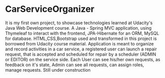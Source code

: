 # CarServiceOrganizer
It is my first own project, to showcase technologies learned at Udacity's Java Web Development course.  A Java - Spring MVC application, using Thymeleaf to interact with the frontend, JPA-Hibernate for an ORM, MySQL for database. HTML,CSS,Bootstrap used and transformed in this project is borrowed from Udacity course material. Application is meant to organize and record activities in a car service, a registered user can launch a repair request, that is accepted and scheduled for repair by a scheduler (ADMIN or EDITOR) on the service side. Each User can see his/her own requests, as feedback on it's state, Admin can see all requests, can assign roles, manage requests. Still under construction  
